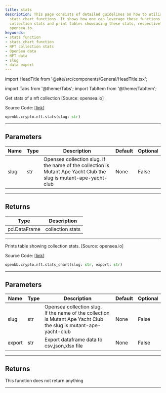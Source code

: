 ```yaml
---
title: stats
description: This page consists of detailed guidelines on how to utilise stats and
  stats_chart functions. It shows how one can leverage these functions to get NFT
  collection stats and print tables showcasing these stats, respectively sourced from
  opensea.io.
keywords:
- stats function
- stats_chart function
- NFT collection stats
- OpenSea data
- NFT data
- slug
- data export
---
```


import HeadTitle from '@site/src/components/General/HeadTitle.tsx';

<HeadTitle title="crypto.nft.stats - Reference | OpenBB SDK Docs" />

import Tabs from '@theme/Tabs';
import TabItem from '@theme/TabItem';

<Tabs>
<TabItem value="model" label="Model" default>

Get stats of a nft collection [Source: opensea.io]

Source Code: [[link](https://github.com/OpenBB-finance/OpenBB/tree/main/openbb_terminal/cryptocurrency/nft/opensea_model.py#L17)]

```python
openbb.crypto.nft.stats(slug: str)
```

---

## Parameters

| Name | Type | Description | Default | Optional |
| ---- | ---- | ----------- | ------- | -------- |
| slug | str | Opensea collection slug. If the name of the collection is Mutant Ape Yacht Club the slug is mutant-ape-yacht-club | None | False |


---

## Returns

| Type | Description |
| ---- | ----------- |
| pd.DataFrame | collection stats |
---

</TabItem>
<TabItem value="view" label="Chart">

Prints table showing collection stats. [Source: opensea.io]

Source Code: [[link](https://github.com/OpenBB-finance/OpenBB/tree/main/openbb_terminal/cryptocurrency/nft/opensea_view.py#L15)]

```python
openbb.crypto.nft.stats_chart(slug: str, export: str)
```

---

## Parameters

| Name | Type | Description | Default | Optional |
| ---- | ---- | ----------- | ------- | -------- |
| slug | str | Opensea collection slug.<br/>If the name of the collection is Mutant Ape Yacht Club the slug is mutant-ape-yacht-club | None | False |
| export | str | Export dataframe data to csv,json,xlsx file | None | False |


---

## Returns

This function does not return anything

---

</TabItem>
</Tabs>
